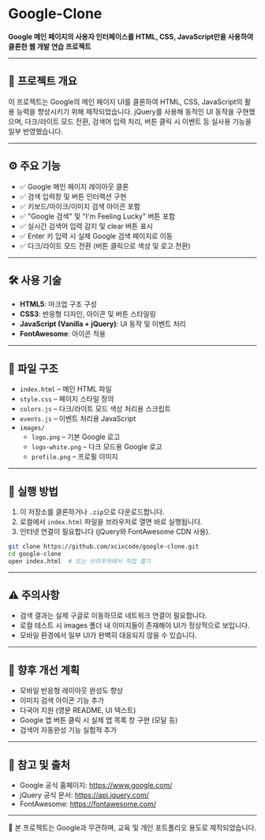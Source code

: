 # Google-Clone

**Google 메인 페이지의 사용자 인터페이스를 HTML, CSS, JavaScript만을 사용하여 클론한 웹 개발 연습 프로젝트**

---

## 📌 프로젝트 개요

이 프로젝트는 Google의 메인 페이지 UI를 클론하여 HTML, CSS, JavaScript의 활용 능력을 향상시키기 위해 제작되었습니다. jQuery를 사용해 동적인 UI 동작을 구현했으며, 다크/라이트 모드 전환, 검색어 입력 처리, 버튼 클릭 시 이벤트 등 실사용 기능을 일부 반영했습니다.

---

## ⚙️ 주요 기능

- ✅ Google 메인 페이지 레이아웃 클론
- ✅ 검색 입력창 및 버튼 인터랙션 구현
- ✅ 키보드/마이크/이미지 검색 아이콘 포함
- ✅ "Google 검색" 및 "I'm Feeling Lucky" 버튼 포함
- ✅ 실시간 검색어 입력 감지 및 clear 버튼 표시
- ✅ Enter 키 입력 시 실제 Google 검색 페이지로 이동
- ✅ 다크/라이트 모드 전환 (버튼 클릭으로 색상 및 로고 전환)

---

## 🛠 사용 기술

- **HTML5**: 마크업 구조 구성
- **CSS3**: 반응형 디자인, 아이콘 및 버튼 스타일링
- **JavaScript (Vanilla + jQuery)**: UI 동작 및 이벤트 처리
- **FontAwesome**: 아이콘 적용

---

## 📁 파일 구조

- `index.html` – 메인 HTML 파일
- `style.css` – 페이지 스타일 정의
- `colors.js` – 다크/라이트 모드 색상 처리용 스크립트
- `events.js` – 이벤트 처리용 JavaScript
- `images/`
  - `logo.png` – 기본 Google 로고
  - `logo-white.png` – 다크 모드용 Google 로고
  - `profile.png` – 프로필 이미지

---

## 🚀 실행 방법

1. 이 저장소를 클론하거나 `.zip`으로 다운로드합니다.
2. 로컬에서 `index.html` 파일을 브라우저로 열면 바로 실행됩니다.
3. 인터넷 연결이 필요합니다 (jQuery와 FontAwesome CDN 사용).

```bash
git clone https://github.com/xcixcode/google-clone.git
cd google-clone
open index.html  # 또는 브라우저에서 직접 열기
```

---

## ⚠ 주의사항

- 검색 결과는 실제 구글로 이동하므로 네트워크 연결이 필요합니다.
- 로컬 테스트 시 images 폴더 내 이미지들이 존재해야 UI가 정상적으로 보입니다.
- 모바일 환경에서 일부 UI가 완벽히 대응되지 않을 수 있습니다.

---

## 📌 향후 개선 계획

- 모바일 반응형 레이아웃 완성도 향상
- 이미지 검색 아이콘 기능 추가
- 다국어 지원 (영문 README, UI 텍스트)
- Google 앱 버튼 클릭 시 실제 앱 목록 창 구현 (모달 등)
- 검색어 자동완성 기능 실험적 추가

---

## 🙏 참고 및 출처

- Google 공식 홈페이지: https://www.google.com/
- jQuery 공식 문서:
https://api.jquery.com/
- FontAwesome:
https://fontawesome.com/

---

📎 본 프로젝트는 Google과 무관하며, 교육 및 개인 포트폴리오 용도로 제작되었습니다.
